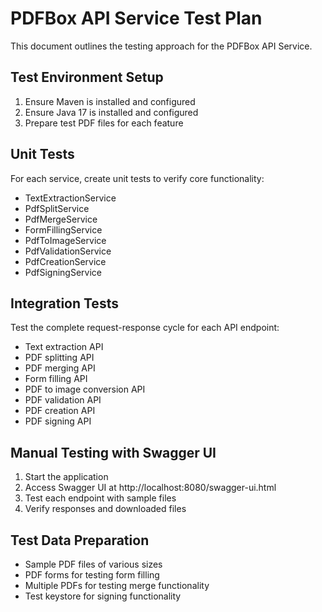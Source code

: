 # PDFBox API Service Test Plan

This document outlines the testing approach for the PDFBox API Service.

## Test Environment Setup

1. Ensure Maven is installed and configured
2. Ensure Java 17 is installed and configured
3. Prepare test PDF files for each feature

## Unit Tests

For each service, create unit tests to verify core functionality:

- TextExtractionService
- PdfSplitService
- PdfMergeService
- FormFillingService
- PdfToImageService
- PdfValidationService
- PdfCreationService
- PdfSigningService

## Integration Tests

Test the complete request-response cycle for each API endpoint:

- Text extraction API
- PDF splitting API
- PDF merging API
- Form filling API
- PDF to image conversion API
- PDF validation API
- PDF creation API
- PDF signing API

## Manual Testing with Swagger UI

1. Start the application
2. Access Swagger UI at http://localhost:8080/swagger-ui.html
3. Test each endpoint with sample files
4. Verify responses and downloaded files

## Test Data Preparation

- Sample PDF files of various sizes
- PDF forms for testing form filling
- Multiple PDFs for testing merge functionality
- Test keystore for signing functionality

